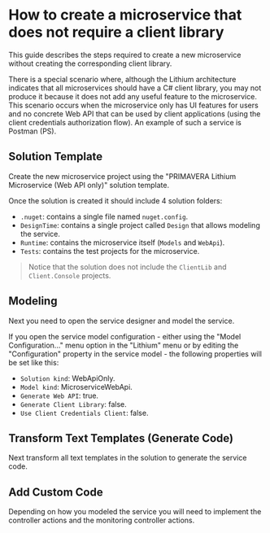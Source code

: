 # How to create a microservice that does not require a client library

This guide describes the steps required to create a new microservice without creating the corresponding client library.

There is a special scenario where, although the Lithium architecture indicates that all microservices should have a C# client library, you may not produce it because it does not add any useful feature to the microservice. This scenario occurs when the microservice only has UI features for users and no concrete Web API that can be used by client applications (using the client credentials authorization flow). An example of such a service is Postman (PS).

## Solution Template

Create the new microservice project using the "PRIMAVERA Lithium Microservice (Web API only)" solution template.

Once the solution is created it should include 4 solution folders:

- `.nuget`: contains a single file named `nuget.config`.
- `DesignTime`: contains a single project called `Design` that allows modeling the service.
- `Runtime`: contains the microservice itself (`Models` and `WebApi`).
- `Tests`: contains the test projects for the microservice.

> Notice that the solution does not include the `ClientLib` and `Client.Console` projects.

## Modeling

Next you need to open the service designer and model the service.

If you open the service model configuration - either using the "Model Configuration..." menu option in the "Lithium" menu or by editing the "Configuration" property in the service model - the following properties will be set like this:

- `Solution kind`: WebApiOnly.
- `Model kind`: MicroserviceWebApi.
- `Generate Web API`: true.
- `Generate Client Library`: false.
- `Use Client Credentials Client`: false.

## Transform Text Templates (Generate Code)

Next transform all text templates in the solution to generate the service code.

## Add Custom Code

Depending on how you modeled the service you will need to implement the controller actions and the monitoring controller actions.